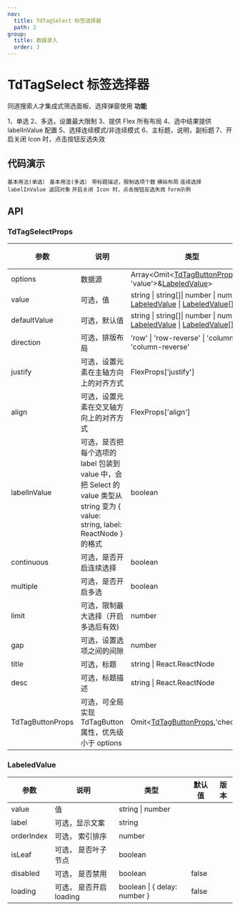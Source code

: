 ```yaml
---
nav:
  title: TdTagSelect 标签选择器
  path: 2
group:
  title: 数据录入
  order: 3
---
```


# TdTagSelect 标签选择器

同道搜索人才集成式筛选面板、选择弹窗使用
**功能**

1、单选
2、多选，设置最大限制
3、提供 Flex 所有布局
4、选中结果提供 labelInValue 配置
5、选择连续模式/非连续模式
6、主标题，说明，副标题
7、开启关闭 Icon 时，点击按钮反选失效

## 代码演示

<code src="./demos/demo1.tsx">基本用法(单选）</code>
<code src="./demos/demo2.tsx">基本用法(多选）</code>
<code src="./demos/demo3.tsx">带标题描述，限制选项个数</code>
<code src="./demos/demo4.tsx">横纵布局</code>
<code src="./demos/demo5.tsx">连续选择</code>
<code src="./demos/demo6.tsx">labelInValue 返回对象</code>
<code src="./demos/demo7.tsx">开启关闭 Icon 时，点击按钮反选失效</code>
<code src="./demos/demo8.tsx">form示例</code>

## API

### TdTagSelectProps

| 参数             | 说明                                                                                                                             | 类型                                                                                                                                                          | 默认值       | 版本 |
| ---------------- | -------------------------------------------------------------------------------------------------------------------------------- | ------------------------------------------------------------------------------------------------------------------------------------------------------------- | ------------ | ---- |
| options          | 数据源                                                                                                                           | Array\<Omit\<[TdTagButtonProps](/components/td-tag-button#tdtagbuttonprops), 'value'\>&[LabeledValue](/components/td-tag-select#labeledvalue)>                | []           |      |
| value            | 可选，值                                                                                                                     | string \| string[]\| number \| number[] \| [LabeledValue](/components/td-tag-select#labeledvalue) \| [LabeledValue](/components/td-tag-select#labeledvalue)[] |              |      |
| defaultValue            | 可选，默认值                                                                                                                     | string \| string[]\| number \| number[] \| [LabeledValue](/components/td-tag-select#labeledvalue) \| [LabeledValue](/components/td-tag-select#labeledvalue)[] |              |      |
| direction        | 可选，排版布局                                                                                                                   | 'row' \| 'row-reverse' \| 'column' \| 'column-reverse'                                                                                                        | 'row'        |      |
| justify          | 可选，设置元素在主轴方向上的对齐方式                                                                                             | FlexProps['justify']                                                                                                                                          | 'flex-start' |      |
| align            | 可选，设置元素在交叉轴方向上的对齐方式                                                                                           | FlexProps['align']                                                                                                                                            | '            |      |
| labelInValue     | 可选，是否把每个选项的 label 包装到 value 中，会把 Select 的 value 类型从 string 变为 { value: string, label: ReactNode } 的格式 | boolean                                                                                                                                                       | false        |      |
| continuous       | 可选，是否开启连续选择                                                                                                           | boolean                                                                                                                                                       | false        |      |
| multiple         | 可选，是否开启多选                                                                                                               | boolean                                                                                                                                                       | false        |      |
| limit            | 可选，限制最大选择（开启多选后有效)                                                                                              | number                                                                                                                                                        |              |      |
| gap              | 可选，设置选项之间的间隙                                                                                                         | number                                                                                                                                                        | 16           |      |
| title            | 可选，标题                                                                                                                       | string \| React.ReactNode                                                                                                                                     |              |      |
| desc             | 可选，标题描述                                                                                                                   | string \| React.ReactNode                                                                                                                                     |              |      |
| TdTagButtonProps | 可选，可全局实现 TdTagButton 属性，优先级小于 options                                                                            | Omit<[TdTagButtonProps](/components/td-tag-button#tdtagbuttonprops),'checked'>                                                                                |              |

### LabeledValue

| 参数       | 说明                    | 类型                         | 默认值 | 版本 |
| ---------- | ----------------------- | ---------------------------- | ------ | ---- |
| value      | 值                      | string \| number             |        |      |
| label      | 可选，显示文案          | string                       |        |      |
| orderIndex | 可选， 索引排序         | number                       |        |      |
| isLeaf     | 可选， 是否叶子节点     | boolean                      |        |      |
| disabled   | 可选， 是否禁用         | boolean                      | false  |      |
| loading    | 可选， 是否开启 loading | boolean \| { delay: number } | false  |      |
